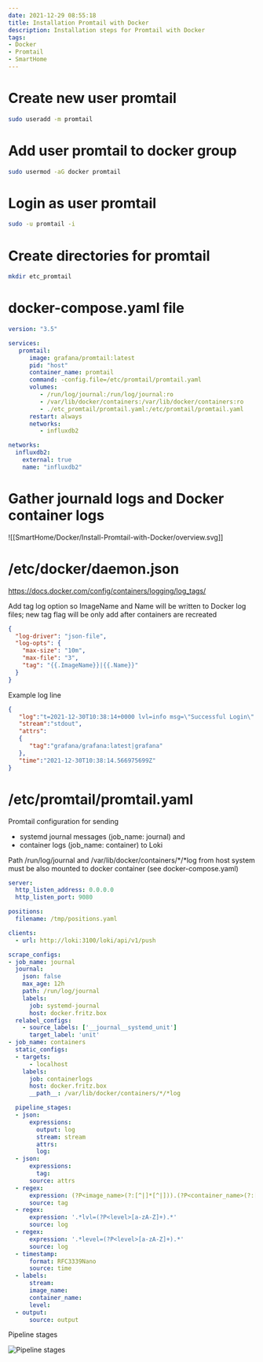 ```yaml
---
date: 2021-12-29 08:55:18
title: Installation Promtail with Docker
description: Installation steps for Promtail with Docker
tags: 
- Docker
- Promtail
- SmartHome
---
```


# Create new user promtail

~~~bash
sudo useradd -m promtail
~~~

# Add user promtail to docker group

~~~bash
sudo usermod -aG docker promtail
~~~

# Login as user promtail

~~~bash
sudo -u promtail -i
~~~

# Create directories for promtail

~~~bash
mkdir etc_promtail
~~~

# docker-compose.yaml file

~~~yaml
version: "3.5"

services:
   promtail:
      image: grafana/promtail:latest
      pid: "host"
      container_name: promtail
      command: -config.file=/etc/promtail/promtail.yaml
      volumes:
         - /run/log/journal:/run/log/journal:ro
         - /var/lib/docker/containers:/var/lib/docker/containers:ro
         - ./etc_promtail/promtail.yaml:/etc/promtail/promtail.yaml
      restart: always
      networks:
         - influxdb2

networks:
  influxdb2:
    external: true
    name: "influxdb2"
~~~

# Gather journald logs and Docker container logs

![[SmartHome/Docker/Install-Promtail-with-Docker/overview.svg]]
# /etc/docker/daemon.json

<https://docs.docker.com/config/containers/logging/log_tags/>

Add tag log option so ImageName and Name will be written to Docker log files;
new tag flag will be only add after containers are recreated

~~~json
{
  "log-driver": "json-file",
  "log-opts": {
    "max-size": "10m",
    "max-file": "3",
    "tag": "{{.ImageName}}|{{.Name}}"
  }
}
~~~

Example log line

~~~json
{
   "log":"t=2021-12-30T10:38:14+0000 lvl=info msg=\"Successful Login\" logger=http.server User=admin@localhost\n",
   "stream":"stdout",
   "attrs":
   {
      "tag":"grafana/grafana:latest|grafana"
   },
   "time":"2021-12-30T10:38:14.566975699Z"
}
~~~

# /etc/promtail/promtail.yaml

Promtail configuration for sending

- systemd journal messages (job_name: journal) and
- container logs (job_name: container) to Loki

Path /run/log/journal and /var/lib/docker/containers/*/*log from host system
must be also mounted to docker container (see docker-compose.yaml)

~~~yaml
server:
  http_listen_address: 0.0.0.0
  http_listen_port: 9080

positions:
  filename: /tmp/positions.yaml

clients:
  - url: http://loki:3100/loki/api/v1/push

scrape_configs:
- job_name: journal
  journal:
    json: false
    max_age: 12h
    path: /run/log/journal
    labels:
      job: systemd-journal
      host: docker.fritz.box
  relabel_configs:
    - source_labels: ['__journal__systemd_unit']
      target_label: 'unit'
- job_name: containers
  static_configs:
  - targets:
      - localhost
    labels:
      job: containerlogs
      host: docker.fritz.box
      __path__: /var/lib/docker/containers/*/*log

  pipeline_stages:
  - json:
      expressions:
        output: log
        stream: stream
        attrs:
        log:
  - json:
      expressions:
        tag:
      source: attrs
  - regex:
      expression: (?P<image_name>(?:[^|]*[^|])).(?P<container_name>(?:[^|]*[^|]))
      source: tag
  - regex:
      expression: '.*lvl=(?P<level>[a-zA-Z]+).*'
      source: log
  - regex:
      expression: '.*level=(?P<level>[a-zA-Z]+).*'
      source: log
  - timestamp:
      format: RFC3339Nano
      source: time
  - labels:
      stream:
      image_name:
      container_name:
      level:
  - output:
      source: output
~~~

Pipeline stages

![Pipeline stages](container_pipeline_stages.svg "Pipeline stages")
